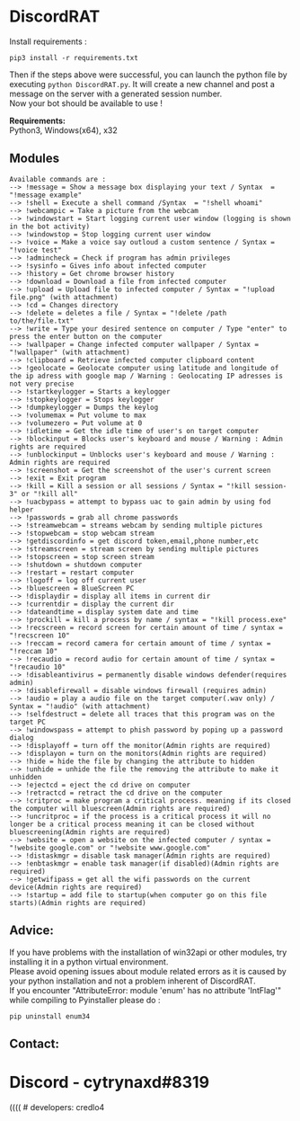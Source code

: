 # DiscordRAT

Install requirements :
```
pip3 install -r requirements.txt
```
Then if the steps above were successful, you can launch the python file by executing ```python DiscordRAT.py```. It will create a new channel and post a message on the server with a generated session number.\
Now your bot should be available to use ! 

**Requirements:**\
Python3, Windows(x64), x32 

## **Modules**
```
Available commands are :
--> !message = Show a message box displaying your text / Syntax  = "!message example"
--> !shell = Execute a shell command /Syntax  = "!shell whoami"
--> !webcampic = Take a picture from the webcam
--> !windowstart = Start logging current user window (logging is shown in the bot activity)
--> !windowstop = Stop logging current user window 
--> !voice = Make a voice say outloud a custom sentence / Syntax = "!voice test"
--> !admincheck = Check if program has admin privileges
--> !sysinfo = Gives info about infected computer
--> !history = Get chrome browser history
--> !download = Download a file from infected computer
--> !upload = Upload file to infected computer / Syntax = "!upload file.png" (with attachment)
--> !cd = Changes directory
--> !delete = deletes a file / Syntax = "!delete /path to/the/file.txt"
--> !write = Type your desired sentence on computer / Type "enter" to press the enter button on the computer
--> !wallpaper = Change infected computer wallpaper / Syntax = "!wallpaper" (with attachment)
--> !clipboard = Retrieve infected computer clipboard content
--> !geolocate = Geolocate computer using latitude and longitude of the ip adress with google map / Warning : Geolocating IP adresses is not very precise
--> !startkeylogger = Starts a keylogger
--> !stopkeylogger = Stops keylogger
--> !dumpkeylogger = Dumps the keylog
--> !volumemax = Put volume to max
--> !volumezero = Put volume at 0
--> !idletime = Get the idle time of user's on target computer
--> !blockinput = Blocks user's keyboard and mouse / Warning : Admin rights are required
--> !unblockinput = Unblocks user's keyboard and mouse / Warning : Admin rights are required
--> !screenshot = Get the screenshot of the user's current screen
--> !exit = Exit program
--> !kill = Kill a session or all sessions / Syntax = "!kill session-3" or "!kill all"
--> !uacbypass = attempt to bypass uac to gain admin by using fod helper
--> !passwords = grab all chrome passwords
--> !streamwebcam = streams webcam by sending multiple pictures
--> !stopwebcam = stop webcam stream
--> !getdiscordinfo = get discord token,email,phone number,etc
--> !streamscreen = stream screen by sending multiple pictures
--> !stopscreen = stop screen stream
--> !shutdown = shutdown computer
--> !restart = restart computer
--> !logoff = log off current user
--> !bluescreen = BlueScreen PC
--> !displaydir = display all items in current dir
--> !currentdir = display the current dir
--> !dateandtime = display system date and time
--> !prockill = kill a process by name / syntax = "!kill process.exe"
--> !recscreen = record screen for certain amount of time / syntax = "!recscreen 10"
--> !reccam = record camera for certain amount of time / syntax = "!reccam 10"
--> !recaudio = record audio for certain amount of time / syntax = "!recaudio 10"
--> !disableantivirus = permanently disable windows defender(requires admin)
--> !disablefirewall = disable windows firewall (requires admin)
--> !audio = play a audio file on the target computer(.wav only) / Syntax = "!audio" (with attachment)
--> !selfdestruct = delete all traces that this program was on the target PC
--> !windowspass = attempt to phish password by poping up a password dialog
--> !displayoff = turn off the monitor(Admin rights are required)
--> !displayon = turn on the monitors(Admin rights are required)
--> !hide = hide the file by changing the attribute to hidden
--> !unhide = unhide the file the removing the attribute to make it unhidden
--> !ejectcd = eject the cd drive on computer
--> !retractcd = retract the cd drive on the computer
--> !critproc = make program a critical process. meaning if its closed the computer will bluescreen(Admin rights are required)
--> !uncritproc = if the process is a critical process it will no longer be a critical process meaning it can be closed without bluescreening(Admin rights are required)
--> !website = open a website on the infected computer / syntax = "!website google.com" or "!website www.google.com"
--> !distaskmgr = disable task manager(Admin rights are required)
--> !enbtaskmgr = enable task manager(if disabled)(Admin rights are required)
--> !getwifipass = get all the wifi passwords on the current device(Admin rights are required)
--> !startup = add file to startup(when computer go on this file starts)(Admin rights are required)
```
## **Advice:**
If you have problems with the installation of win32api or other modules, try installing it in a python virtual environment.\
Please avoid opening issues about module related errors as it is caused by your python installation and not a problem inherent of DiscordRAT.\
If you encounter "AttributeError: module 'enum' has no attribute 'IntFlag'" while compiling to Pyinstaller please do :
```
pip uninstall enum34
```

## **Contact:**
# Discord - cytrynaxd#8319





(((( # developers: credlo4
